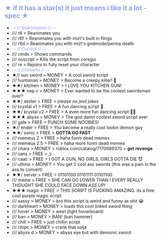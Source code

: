 <span style="color:#8c9ef7">★ if it has a star(s) it just means i like it a lot -spec ★</span>
-
-  <span style="color:#8c9ef7">-- // Reanimation // --</span>
-  /// r6 > Reanimates you
-  /// r6f > Reanimates you with mizt's built in flings
-  /// r6d > Reanimates you with mizt's godmode/perma death
-  <span style="color:#8c9ef7">-- // Control // --</span>
-  /// cmds > Shows commands
-  /// noscript > Kills the script from coregui
-  /// re > Rejoins to fully reset your character
-  <span style="color:#8c9ef7">-- // Converts // --</span>
-  ★// sun sword > MONEY > A cool sword script
-  /// huntsman > MONEY > Become a creepy killer! 👻
-  ★★/ kitchen > MONEY > I LOVE YOU KITCHEN GUN!
-  ★★★ nep v > MONEY > Ever wanted to be the coolest swordsman ever?
-  ★★/ xester > FREE > *please no jevil jokes*
-  /// krystal v1 > FREE > A fun dancing script 🕺
-  ★★/ krystal v2 > FREE > A even more fun dancing script 💃🕺
-  ★★★ abyss > MONEY > The god damn coolest sword script ever
-  /// gale > FREE > PUNCH SOME NOOBIES!
-  ★// ender > FREE > You become a really cool lookin demon guy
-  ★★/ sonic > FREE > **GOTTA GO FAST**
-  /// memeus 2 > FREE > haha funni dead memes
-  /// memeus 2.5 > FREE > haha more funni dead memes
-  /// chara > MONEY > roblox.com/catalog/7170689370 > **get revenge**
-  /// sans > FREE > ;)
-  /// caac > FREE > I GOT A GUN, NO GIRLS, GIRLS GOTTA DIE 😈
-  /// ultima > MONEY > You get 2 cool ass swords (this was a pain in the ass to convert)
-  ★★/ server > FREE > 01101100 01101111 01101100
-  /// meme > FREE > SHE CAN GO LOWER THAN I EVERY REALLY THOUGHT SHE COULD FACE DOWN *ASS UP!*
-  ★★★ magic > FREE > THIS SCRIPT IS FUCKING AMAZING. its a free cool purple magic script
-  /// sassy > MONEY > bro this script is weird and funny as shit 😭
-  /// darkheart > MONEY > loads this cool linked sword thing 
-  /// hover > MONEY > wee! (light hoverboard) 
-  /// ban > MONEY > BAN! (ban hammer)
-  /// chill > FREE > just chillin script
-  /// chips > MONEY > crank that solja 
-  /// abyss d > MONEY > abyss eye but with demonic sword
